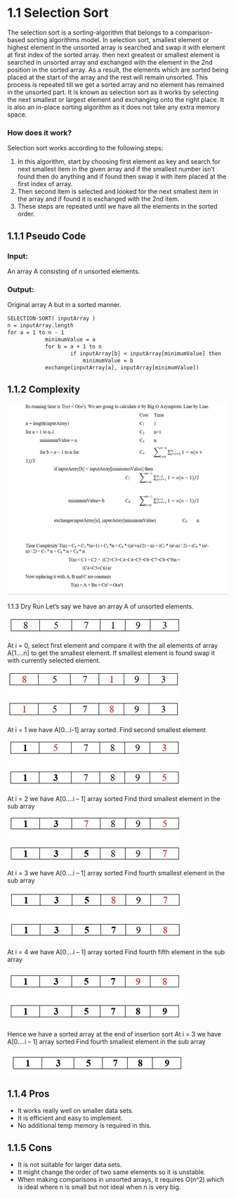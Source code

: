 # 1.1 Selection Sort

The selection sort is a sorting-algorithm that belongs to a comparison-based sorting algorithms model. In selection sort, smallest element or highest element in the unsorted array is searched and swap it with element at first index of the sorted array. then next greatest or smallest element is searched in unsorted array and exchanged with the element in the 2nd position in the sorted array. As a result, the elements which are sorted being placed at the start of the array and the rest will remain unsorted. This process is repeated till we get a sorted array and no element has remained in the unsorted part. It is known as selection sort as it works by selecting the next smallest or largest element and exchanging onto the right place. It is also an in-place sorting algorithm as it does not take any extra memory space.

### How does it work?

Selection sort works according to the following steps:

1. In this algorithm, start by choosing first element as key and search for next smallest item in the given array and if the smallest number isn’t found then do anything and if found then swap it with item placed at the first index of array.
2. Then second item is selected and looked for the next smallest item in the array and if found it is exchanged with the 2nd item.
3. These steps are repeated until we have all the elements in the sorted order.

## 1.1.1 Pseudo Code

### Input:

An array A consisting of n unsorted elements.

### Output:

Original array A but in a sorted manner.

```
SELECTION-SORT( inputArray )
n = inputArray.length
for a = 1 to n - 1
    		minimumValue = a
    		for b = a + 1 to n
        			if inputArray[b] < inputArray[minimumValue] then
            			minimumValue = b
    		exchange(inputArray[a], inputArray[minimumValue])
```

## 1.1.2 Complexity

![running cost](./media/selection/complexity.JPG)

1.1.3 Dry Run
Let’s say we have an array A of unsorted elements.

![dry run 1](./media/selection/1.JPG)

At i = 0, select first element and compare it with the all elements of array A[1….n] to get the smallest element. If smallest element is found swap it with currently selected element.

![dry run 2](./media/selection/2.JPG)

At i = 1 we have A[0…i-1] array sorted.
Find second smallest element

![dry run 3](./media/selection/3.JPG)

At i = 2 we have A[0….i – 1] array sorted
Find third smallest element in the sub array

![dry run 4](./media/selection/4.JPG)

At i = 3 we have A[0….i – 1] array sorted
Find fourth smallest element in the sub array

![dry run 5](./media/selection/5.JPG)

At i = 4 we have A[0….i – 1] array sorted
Find fourth fifth element in the sub array

![dry run 6](./media/selection/6.JPG)

Hence we have a sorted array at the end of insertion sort
At i = 3 we have A[0….i – 1] array sorted
Find fourth smallest element in the sub array

![dry run 7](./media/selection/7.JPG)

## 1.1.4 Pros

- It works really well on smaller data sets.
- It is efficient and easy to implement.
- No additional temp memory is required in this.

## 1.1.5 Cons

- It is not suitable for larger data sets.
- It might change the order of two same elements so it is unstable.
- When making comparisons in unsorted arrays, it requires O(n^2) which is ideal where n is small but not ideal when n is very big.
